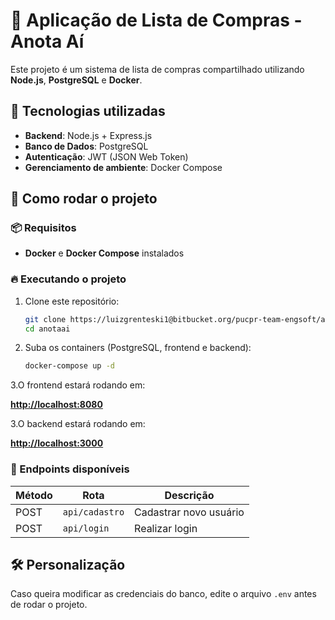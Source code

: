 # 🚀 Aplicação de Lista de Compras - Anota Aí

Este projeto é um sistema de lista de compras compartilhado utilizando **Node.js**, **PostgreSQL** e **Docker**.

## 📌 Tecnologias utilizadas

- **Backend**: Node.js + Express.js
- **Banco de Dados**: PostgreSQL
- **Autenticação**: JWT (JSON Web Token)
- **Gerenciamento de ambiente**: Docker Compose

## 🚀 Como rodar o projeto

### 📦 Requisitos

- **Docker** e **Docker Compose** instalados

### 🔥 Executando o projeto

1. Clone este repositório:

   ```sh
   git clone https://luizgrenteski1@bitbucket.org/pucpr-team-engsoft/anotaai.git
   cd anotaai
   ```

2. Suba os containers (PostgreSQL, frontend e backend):

   ```sh
   docker-compose up -d
   ```

3.O frontend estará rodando em:

  **<http://localhost:8080>**

3.O backend estará rodando em:  

  **<http://localhost:3000>**

### 🔗 Endpoints disponíveis

| Método  | Rota       | Descrição                |
|---------|-----------|--------------------------|
| POST    | `api/cadastro` | Cadastrar novo usuário |
| POST    | `api/login`   | Realizar login         |

## 🛠 Personalização

Caso queira modificar as credenciais do banco, edite o arquivo `.env` antes de rodar o projeto.
